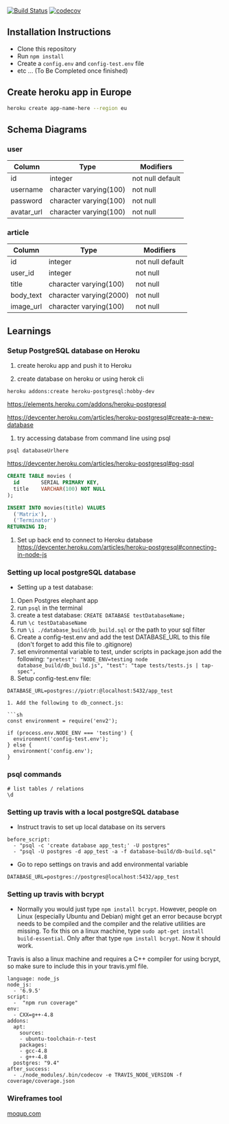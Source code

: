 [![Build Status](https://travis-ci.org/PiotrBerebecki/hapi-handlebars-articles.svg?branch=master)](https://travis-ci.org/PiotrBerebecki/hapi-handlebars-articles)
[![codecov](https://codecov.io/gh/PiotrBerebecki/hapi-handlebars-articles/branch/master/graph/badge.svg)](https://codecov.io/gh/PiotrBerebecki/hapi-handlebars-articles)


## Installation Instructions
- Clone this repository
- Run `npm install`
- Create a `config.env` and `config-test.env` file
- etc ... (To Be Completed once finished)


## Create heroku app in Europe

```sh
heroku create app-name-here --region eu
```

## Schema Diagrams

### user
Column | Type | Modifiers
--- | --- | ---
id | integer | not null default
username | character varying(100) | not null
password | character varying(100) | not null
avatar_url | character varying(100) | not null

### article
Column | Type | Modifiers
--- | --- | ---
id | integer | not null default
user_id | integer | not null
title | character varying(100) | not null
body_text | character varying(2000) | not null
image_url | character varying(100) | not null

## Learnings

### Setup PostgreSQL database on Heroku

1. create heroku app and push it to Heroku

1. create database on heroku or using herok cli
```
heroku addons:create heroku-postgresql:hobby-dev
```
https://elements.heroku.com/addons/heroku-postgresql


https://devcenter.heroku.com/articles/heroku-postgresql#create-a-new-database

1. try accessing database from command line using psql
```
psql databaseUrlhere
```
https://devcenter.heroku.com/articles/heroku-postgresql#pg-psql

```sql
CREATE TABLE movies (
  id       SERIAL PRIMARY KEY,
  title    VARCHAR(100) NOT NULL
);

INSERT INTO movies(title) VALUES
  ('Matrix'),
  ('Terminator')
RETURNING ID;
```

1. Set up back end to connect to Heroku database
https://devcenter.heroku.com/articles/heroku-postgresql#connecting-in-node-js

### Setting up local postgreSQL database

- Setting up a test database:
1. Open Postgres elephant app
1. run ```psql``` in the terminal
1. create a test database: ```CREATE DATABASE testDatabaseName;```
1. run ```\c testDatabaseName```
1. run ```\i ./database_build/db_build.sql``` or the path to your sql filter
1. Create a config-test.env and add the test DATABASE_URL to this file (don't forget to add this file to .gitignore)
1. set environmental variable to test, under scripts in package.json add the following: ```"pretest": "NODE_ENV=testing node database_build/db_build.js",
"test": "tape tests/tests.js | tap-spec",```
1. Setup config-test.env file:
```
DATABASE_URL=postgres://piotr:@localhost:5432/app_test

1. Add the following to db_connect.js:

```sh
const environment = require('env2');

if (process.env.NODE_ENV === 'testing') {
  environment('config-test.env');
} else {
  environment('config.env');
}
```


### psql commands
```
# list tables / relations
\d
```


### Setting up travis with a local postgreSQL database

* Instruct travis to set up local database on its servers

```
before_script:
  - "psql -c 'create database app_test;' -U postgres"
  - "psql -U postgres -d app_test -a -f database-build/db-build.sql"
```

* Go to repo settings on travis and add environmental variable
```
DATABASE_URL=postgres://postgres@localhost:5432/app_test
```

### Setting up travis with bcrypt

- Normally you would just type ```npm install bcrypt```. However, people on Linux (especially Ubuntu and Debian) might get an error because bcrypt needs to be compiled and the compiler and the relative utilities are missing. To fix this on a linux machine, type ```sudo apt-get install build-essential```. Only after that type ```npm install bcrypt```. Now it should work.

Travis is also a linux machine and requires a C++ compiler for using bcrypt, so make sure to include this in your travis.yml file.

```
language: node_js
node_js:
  - '6.9.5'
script:
  -  "npm run coverage"
env:
  - CXX=g++-4.8
addons:
  apt:
    sources:
    - ubuntu-toolchain-r-test
    packages:
    - gcc-4.8
    - g++-4.8
  postgres: "9.4"
after_success:
  - ./node_modules/.bin/codecov -e TRAVIS_NODE_VERSION -f coverage/coverage.json
  ```

### Wireframes tool
[moqup.com](https://app.moqups.com/edit/page/ad64222d5)
